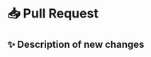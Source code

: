 # 📥 Pull Request

<!--
Pull request title must follows the [Conventional Commits](https://www.conventionalcommits.org/) format (`type(scope): subject`).

**type**: Must be one of the following:

- `feat`: A new feature
- `fix`: A bug fix
- `docs`: Documentation only changes
- `style`: Changes that do not affect the meaning of the code (e.g., formatting)
- `refactor`: A code change that neither fixes a bug nor adds a feature
- `perf`: A code change that improves performance
- `test`: Adding missing tests or correcting existing tests
- `chore`: Changes to the build process or auxiliary tools
- `build`: Changes that affect the build system or external dependencies
- `ci`: Changes to CI configuration files and scripts
- `revert`: Reverts a previous commit
-->

## ✨ Description of new changes

<!--
Provide a clear and concise description of the changes.

- **Summary**: What is the change and what issue does it fix?
- **Context**: Why is this change needed? What is the motivation?
- **Dependencies**: Are there any dependencies required for this change?
-->
